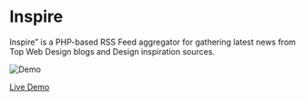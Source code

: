 # Inspire
Inspire” is a PHP-based RSS Feed aggregator for gathering latest news from Top Web Design blogs and Design inspiration sources.

![Demo](https://raw.githubusercontent.com/maruthip25/inspire/master/images/demo.png)

[Live Demo](http://www.citrusdesigns.in/inspire)
